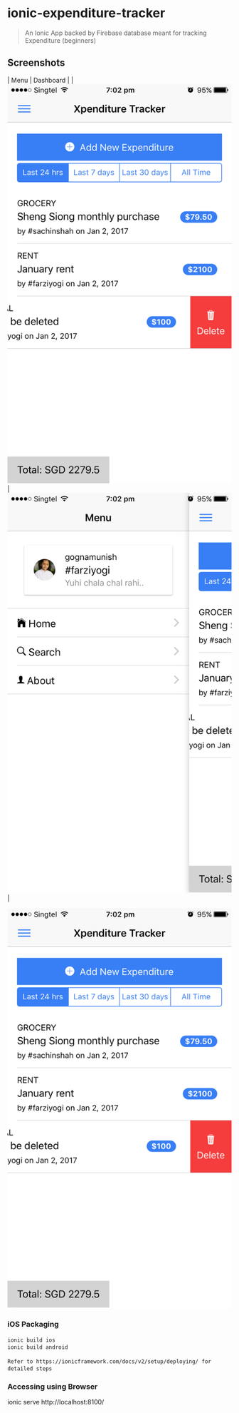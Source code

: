 # ionic-expenditure-tracker
> An Ionic App backed by Firebase database meant for tracking Expenditure (beginners)

## Screenshots
| Menu        | Dashboard  |
| ![alt tag](https://github.com/gognamunish/ionic-expenditure-tracker/blob/master/XpenditureTracker/resources/github/home.png)
      | ![alt tag](https://github.com/gognamunish/ionic-expenditure-tracker/blob/master/XpenditureTracker/resources/github/menu.png)
| 

![alt tag](https://github.com/gognamunish/ionic-expenditure-tracker/blob/master/XpenditureTracker/resources/github/home.png)

### iOS Packaging
```
ionic build ios
ionic build android

Refer to https://ionicframework.com/docs/v2/setup/deploying/ for detailed steps

```

### Accessing using Browser
ionic serve
http://localhost:8100/
